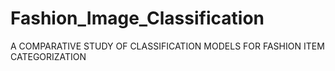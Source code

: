 # Fashion_Image_Classification
A COMPARATIVE STUDY OF CLASSIFICATION MODELS FOR FASHION ITEM CATEGORIZATION
